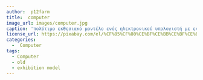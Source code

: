 ```yaml
---
author:  p12farm
title:  computer
image_url: images/computer.jpg
caption: 'πολύτιμο εκθεσιακό μοντέλο ενός ηλεκτρονικού υπολογιστή με ενσωματωμένο πληκτρολόγιο'
license_url: https://pixabay.com/el/%CF%85%CF%80%CE%BF%CE%BB%CE%BF%CE%B3%CE%B9%CF%83%CF%84%CE%AE-%CE%BC%CE%B7%CF%87%CE%AC%CE%BD%CE%B7%CE%BC%CE%B1-vintage-retro-1431748/
categories:
  -  Computer
tags:
  - Computer
  - old
  - exhibition model
---
```

